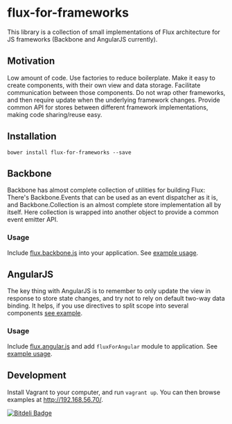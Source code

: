 # flux-for-frameworks

This library is a collection of small implementations of Flux architecture for JS frameworks (Backbone and AngularJS currently).

## Motivation

Low amount of code. Use factories to reduce boilerplate. Make it easy to create components,
with their own view and data storage. Facilitate communication between those components.
Do not wrap other frameworks, and then require update when the underlying framework changes.
Provide common API for stores between different framework implementations, making
code sharing/reuse easy.

## Installation

```
bower install flux-for-frameworks --save
```

## Backbone

Backbone has almost complete collection of utilities for building Flux: There's
Backbone.Events that can be used as an event dispatcher as it is, and Backbone.Collection is an almost
complete store implementation all by itself. Here collection is wrapped
into another object to provide a common event emitter API.

### Usage

Include [flux.backbone.js](src/flux.backbone.js) into your application. See [example usage](examples/backbone.html).

## AngularJS

The key thing with AngularJS is to remember to only update the view in response to
store state changes, and try not to rely on default two-way data binding. It helps,
if you use directives to split scope into several components
[see example](examples/angular.html).

### Usage

Include [flux.angular.js](src/flux.angular.js) and add ```fluxForAngular``` module to application. See [example usage](examples/angular.html).

## Development

Install Vagrant to your computer, and run ```vagrant up```. You can then browse examples at http://192.168.56.70/.


[![Bitdeli Badge](https://d2weczhvl823v0.cloudfront.net/stiggg/flux-for-frameworks/trend.png)](https://bitdeli.com/free "Bitdeli Badge")

